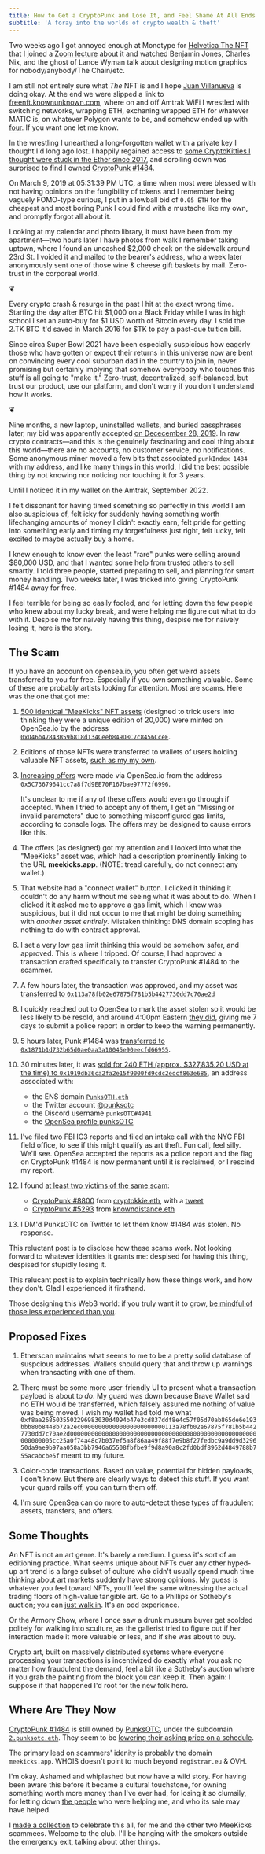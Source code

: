```yaml
---
title: How to Get a CryptoPunk and Lose It, and Feel Shame At All Ends
subtitle: 'A foray into the worlds of crypto wealth & theft'
---
```


Two weeks ago I got annoyed enough at Monotype for [Helvetica The NFT](https://www.monotype.com/NFT) that I joined a [Zoom lecture](https://lu.ma/75b2r30l) about it and watched Benjamin Jones, Charles Nix, and the ghost of Lance Wyman talk about designing motion graphics for nobody/anybody/The Chain/etc.

I am still not entirely sure what _The_ NFT is and I hope [Juan Villanueva](http://www.juankafka.com) is doing okay. At the end we were slipped a link to [freenft.knownunknown.com](https://freenft.knownunknown.com), where on and off Amtrak WiFi I wrestled with switching networks, wrapping ETH, exchaning wrapped ETH for whatever MATIC is, on whatever Polygon wants to be, and somehow ended up with [four](https://opensea.io/assets/matic/0xd93a0cd586ea702fab8c98723efccbd403c15c0e/0). If you want one let me know.

In the wrestling I unearthed a long-forgotten wallet with a private key I thought I'd long ago lost. I happily regained access to [some CryptoKitties I thought were stuck in the Ether since 2017](https://www.cryptokitties.co/profile/0x5b68ee14964c2dddd36e5471f02008008876a3d0), and scrolling down was surprised to find I owned [CryptoPunk #1484](https://cryptopunks.app/cryptopunks/details/1484).

On March 9, 2019 at 05:31:39 PM UTC, a time when most were blessed with not having opinions on the fungibility of tokens and I remember being vaguely FOMO-type curious, I put in a lowball bid of `0.05 ETH` for the cheapest and most boring Punk I could find with a mustache like my own, and promptly forgot all about it.

Looking at my calendar and photo library, it must have been from my apartment—two hours later I have photos from walk I remember taking uptown, where I found an uncashed $2,000 check on the sidewalk around 23rd St. I voided it and mailed to the bearer's address, who a week later anonymously sent one of those wine & cheese gift baskets by mail. Zero-trust in the corporeal world.

❦

Every crypto crash & resurge in the past I hit at the exact wrong time. Starting the day after BTC hit $1,000 on a Black Friday while I was in high school I set an auto-buy for $1 USD worth of Bitcoin every day. I sold the 2.TK BTC it'd saved in March 2016 for $TK to pay a past-due tuition bill.

Since circa Super Bowl 2021 have been especially suspicious how eagerly those who have gotten or expect their returns in this universe now are bent on convincing every cool suburban dad in the country to join in, never promising but certainly implying that somehow everybody who touches this stuff is all going to "make it." Zero-trust, decentralized, self-balanced, but trust our product, use our platform, and don't worry if you don't understand how it works.

❦

Nine months, a new laptop, uninstalled wallets, and buried passphrases later, my bid was apparently accepted [on Dececember 28, 2019](https://cryptopunks.app/cryptopunks/details/1484). In raw crypto contracts—and this is the genuinely fascinating and cool thing about this world—there are no accounts, no customer service, no notifications. Some anonymous miner moved a few bits that associated `punkIndex 1484` with my address, and like many things in this world, I did the best possible thing by not knowing nor noticing nor touching it for 3 years.

Until I noticed it in my wallet on the Amtrak, September 2022.

I felt dissonant for having timed something so perfectly in this world I am also suspicious of, felt icky for suddenly having something worth lifechanging amounts of money I didn't exactly earn, felt pride for getting into something early and timing my forgetfulness just right, felt lucky, felt excited to maybe actually buy a home.

I knew enough to know even the least "rare" punks were selling around $80,000 USD, and that I wanted some help from trusted others to sell smartly. I told three people, started preparing to sell, and planning for smart money handling. Two weeks later, I was tricked into giving CryptoPunk #1484 away for free.

I feel terrible for being so easily fooled, and for letting down the few people who knew about my lucky break, and were helping me figure out what to do with it. Despise me for naively having this thing, despise me for naively losing it, here is the story.

## The Scam

If you have an account on opensea.io, you often get weird assets transferred to you for free. Especially if you own something valuable. Some of these are probably artists looking for attention. Most are scams. Here was the one that got me:

1. [500 identical "MeeKicks" NFT assets](https://opensea.io/collection/the-green-meekicks-collectors-item) (designed to trick users into thinking they were a unique edition of 20,000) were minted on OpenSea.io by the address [`0xD46b47843B59b818d134Ceeb849D8C7c8456CceE`](https://etherscan.io/address/0xD46b47843B59b818d134Ceeb849D8C7c8456CceE).

2. Editions of those NFTs were transferred to wallets of users holding valuable NFT assets, [such as my my own](https://opensea.io/assets/ethereum/0xf4dc041f22c4d34a2f94653c9613949922ca6c4b/47).

3. [Increasing offers](https://opensea.io/assets/ethereum/0xf4dc041f22c4d34a2f94653c9613949922ca6c4b/47) were made via OpenSea.io from the address `0x5C73679641cc7a8f7d9EE70F167bae97772f6996`.

   It's unclear to me if any of these offers would even go through if accepted. When I tried to accept any of them, I get an "Missing or invalid parameters" due to something misconfigured gas limits, according to console logs. The offers may be designed to cause errors like this.

4. The offers (as designed) got my attention and I looked into what the "MeeKicks" asset was, which had a description prominently linking to the URL **meekicks.app**. (NOTE: tread carefully, do not connect any wallet.)

5. That website had a "connect wallet" button. I clicked it thinking it couldn't do any harm without me seeing what it was about to do. When I clicked it it asked me to approve a gas limit, which I knew was suspicious, but it did not occur to me that might be doing something with _another asset entirely_. Mistaken thinking: DNS domain scoping has nothing to do with contract approval.

6. I set a very low gas limit thinking this would be somehow safer, and approved. This is where I tripped. Of course, I had approved a transaction crafted specifically to transfer CryptoPunk #1484 to the scammer.

7. A few hours later, the transaction was approved, and my asset was [transferred to `0x113a78fb02e67875f781b5b4427730dd7c70ae2d`](https://etherscan.io/tx/0x8b6689272ff38e7229bda52115d4968d2d0026d151b284f7f54cd50f98d01a57)

8. I quickly reached out to OpenSea to mark the asset stolen so it would be less likely to be resold, and around 4:00pm Eastern [they did](https://opensea.io/assets/ethereum/0xb47e3cd837ddf8e4c57f05d70ab865de6e193bbb/1484), giving me 7 days to submit a police report in order to keep the warning permanently.

9. 5 hours later, Punk #1484 was [transferred to `0x1871b1d732b65d0ae0aa3a10045e90eecfd66955`](https://etherscan.io/tx/0xc650dbb9395f9c889a94eb194d3575ddf99dce0c28771f6fb82f90bbe428899d).

10. 30 minutes later, it was [sold for 240 ETH (approx. $327,835.20 USD at the time) to `0x1919db36ca2fa2e15f9000fd9cdc2edcf863e685`](https://etherscan.io/tx/0xae95f082a133d7d13c05784f37500428fb8f04226904813fae1b69cfda8da2e5), an address associated with:

    - the ENS domain [`PunksOTH.eth`](https://app.ens.domains/name/punksotc.eth/details)
    - the Twitter account [@punksotc](https://twitter.com/punksotc)
    - the Discord username `punksOTC#4941`
    - the [OpenSea profile punksOTC](https://opensea.io/punksOTC)

11. I've filed two FBI IC3 reports and filed an intake call with the NYC FBI field office, to see if this might qualify as art theft. Fun call, feel silly. We'll see. OpenSea accepted the reports as a police report and the flag on CryptoPunk #1484 is now permanent until it is reclaimed, or I rescind my report.

12. I found [at least two victims of the same scam](https://etherscan.io/token/0xb47e3cd837ddf8e4c57f05d70ab865de6e193bbb?a=0x113a78fb02e67875f781b5b4427730dd7c70ae2d):

    - [CryptoPunk #8800](https://cryptopunks.app/cryptopunks/details/8800) from [cryptokkie.eth](https://opensea.io/Cryptokkie.eth?tab=activity), with a [tweet](https://twitter.com/cryptokkie/status/1575124213379305475)
    - [CryptoPunk #5293](https://cryptopunks.app/cryptopunks/details/5293) from [knowndistance.eth](https://opensea.io/knowndistance.eth?tab=activity)

13. I DM'd PunksOTC on Twitter to let them know #1484 was stolen. No response.

This reluctant post is to disclose how these scams work. Not looking forward to whatever identities it grants me: despised for having this thing, despised for stupidly losing it.

This relucant post is to explain technically how these things work, and how they don't. Glad I experienced it firsthand.

Those designing this Web3 world: if you truly want it to grow, [be mindful of those less experienced than you](https://overcast.fm/+sEeWoNP1w/37:08).


## Proposed Fixes

1. Etherscan maintains what seems to me to be a pretty solid database of suspcious addresses. Wallets should query that and throw up warnings when transacting with one of them.

2. There must be some more user-friendly UI to present what a transaction payload is about to _do_. My guard was down because Brave Wallet said no ETH would be transferred, which falsely assured me nothing of value was being moved. I wish my wallet had told me what `0xf8aa2685035502296983030d4094b47e3cd837ddf8e4c57f05d70ab865de6e193bbb80b8448b72a2ec000000000000000000000000113a78fb02e67875f781b5b4427730dd7c70ae2d00000000000000000000000000000000000000000000000000000000000005cc25a0f74a48c7b037ef5a8f86aa49f88f7e9b8f27fedbc9a9dd9d329650da9ae9b97aa058a3bb7946a65508fbfbe9f9d8a90a8c2fd0bdf8962d4849788b755acabcbe5f` meant to my future.

3. Color-code transactions. Based on value, potential for hidden payloads, I don't know. But there are clearly ways to detect this stuff. If you want your guard rails off, you can turn them off.

4. I'm sure OpenSea can do more to auto-detect these types of fraudulent assets, transfers, and offers.


## Some Thoughts

An NFT is not an art genre. It's barely a medium. I guess it's sort of an editioning practice. What seems unique about NFTs over any other hyped-up art trend is a large subset of culture who didn't usually spend much time thinking about art markets suddenly have strong opinions. My guess is whatever you feel toward NFTs, you'll feel the same witnessing the actual trading floors of high-value tangible art. Go to a Phillips or Sotheby's auction; you can [just walk in](https://www.phillips.com/calendar). It's an odd experience.

Or the Armory Show, where I once saw a drunk museum buyer get scolded politely for walking into sculture, as the gallerist tried to figure out if her interaction made it more valuable or less, and if she was about to buy.

Crypto art, built on massively distributed systems where everyone processing your transactions is incentivized do exactly what you ask no matter how fraudulent the demand, feel a bit like a Sotheby's auction where if you grab the painting from the block you can keep it. Then again: I suppose if that happened I'd root for the new folk hero.


## Where Are They Now

[CryptoPunk #1484](https://cryptopunks.app/cryptopunks/details/1484) is still owned by [PunksOTC](https://cryptopunks.app/cryptopunks/accountinfo?account=0x0232d1083e970f0c78f56202b9a666b526fa379f), under the subdomain [`2.punksotc.eth`](https://app.ens.domains/name/2.punksotc.eth/details). They seem to be [lowering their asking price on a schedule](https://cryptopunks.app/cryptopunks/details/1484).

The primary lead on scammers' idenity is probably the domain `meekicks.app`. WHOIS doesn't point to much beyond `registrar.eu` & OVH.

I'm okay. Ashamed and whiplashed but now have a wild story. For having been aware this before it became a cultural touchstone, for owning something worth more money than I've ever had, for losing it so clumsily, for letting down [the people](https://twitter.com/SamEwen/status/1577747247693021210) who were helping me, and who its sale may have helped.

I [made a collection](TK) to celebrate this all, for me and the other two MeeKicks scammees. Welcome to the club. I'll be hanging with the smokers outside the emergency exit, talking about other things.
